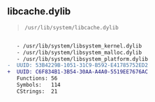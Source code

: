## libcache.dylib

> `/usr/lib/system/libcache.dylib`

```diff

   - /usr/lib/system/libsystem_kernel.dylib
   - /usr/lib/system/libsystem_malloc.dylib
   - /usr/lib/system/libsystem_platform.dylib
-  UUID: 53B4229B-1051-31C9-B592-E41785752ED2
+  UUID: C6F834B1-3B54-30AA-A4A0-5519EE7676AC
   Functions: 56
   Symbols:   114
   CStrings:  21

```

